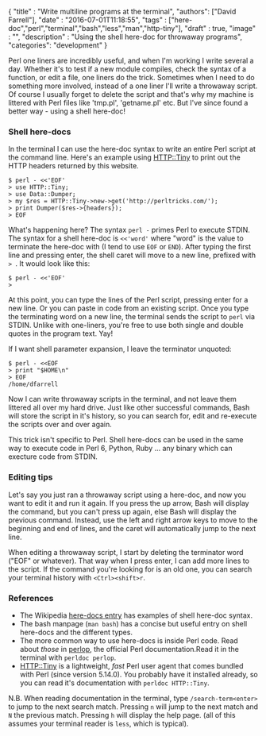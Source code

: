 
  {
    "title"  : "Write multiline programs at the terminal",
    "authors": ["David Farrell"],
    "date"   : "2016-07-01T11:18:55",
    "tags"   : ["here-doc","perl","terminal","bash","less","man","http-tiny"],
    "draft"  : true,
    "image"  : "",
    "description" : "Using the shell here-doc for throwaway programs",
    "categories": "development"
  }

Perl one liners are incredibly useful, and when I'm working I write several a day. Whether it's to test if a new module compiles, check the syntax of a function, or edit a file, one liners do the trick. Sometimes when I need to do something more involved, instead of a one liner I'll write a throwaway script. Of course I usually forget to delete the script and that's why my machine is littered with Perl files like 'tmp.pl', 'getname.pl' etc. But I've since found a better way - using a shell here-doc!

### Shell here-docs

In the terminal I can use the here-doc syntax to write an entire Perl script at the command line. Here's an example using [HTTP::Tiny](https://metacpan.org/pod/HTTP::Tiny) to print out the HTTP headers returned by this website.

    $ perl - <<'EOF'
    > use HTTP::Tiny;
    > use Data::Dumper;
    > my $res = HTTP::Tiny->new->get('http://perltricks.com/');
    > print Dumper($res->{headers});
    > EOF

What's happening here? The syntax `perl -` primes Perl to execute STDIN. The syntax for a shell here-doc is `<<'word'` where "word" is the value to terminate the here-doc with (I tend to use `EOF` or `END`). After typing the first line and pressing enter, the shell caret will move to a new line, prefixed with `> `. It would look like this:

    $ perl - <<'EOF'
    > 

At this point, you can type the lines of the Perl script, pressing enter for a new line. Or you can paste in code from an existing script. Once you type the terminating word on a new line, the terminal sends the script to `perl` via STDIN. Unlike with one-liners, you're free to use both single and double quotes in the program text. Yay!

If I want shell parameter expansion, I leave the terminator unquoted:

    $ perl - <<EOF
    > print "$HOME\n"
    > EOF
    /home/dfarrell

Now I can write throwaway scripts in the terminal, and not leave them littered all over my hard drive. Just like other successful commands, Bash will store the script in it's history, so you can search for, edit and re-execute the scripts over and over again.

This trick isn't specific to Perl. Shell here-docs can be used in the same way to execute code in Perl 6, Python, Ruby ... any binary which can execture code from STDIN.

### Editing tips

Let's say you just ran a throwaway script using a here-doc, and now you want to edit it and run it again. If you press the up arrow, Bash will display the command, but you can't press up again, else Bash will display the previous command. Instead, use the left and right arrow keys to move to the beginning and end of lines, and the caret will automatically jump to the next line.

When editing a throwaway script, I start by deleting the terminator word ("EOF" or whatever). That way when I press enter, I can add more lines to the script. If the command you're looking for is an old one, you can search your terminal history with `<Ctrl><shift>r`.

### References

* The Wikipedia [here-docs entry](https://en.wikipedia.org/wiki/Heredoc#Unix_shells) has examples of shell here-doc syntax.
* The bash manpage (`man bash`) has a concise but useful entry on shell here-docs and the different types.
* The more common way to use here-docs is inside Perl code. Read about _those_ in [perlop](http://perldoc.perl.org/perlop.html), the official Perl documentation.Read it in the terminal with `perldoc perlop`.
* [HTTP::Tiny](https://metacpan.org/pod/HTTP::Tiny) is a lightweight, _fast_ Perl user agent that comes bundled with Perl (since version 5.14.0). You probably have it installed already, so you can read it's documentation with `perldoc HTTP::Tiny`.

N.B. When reading documentation in the terminal, type `/search-term<enter>` to jump to the next search match. Pressing `n` will jump to the next match and `N` the previous match. Pressing `h` will display the help page. (all of this assumes your terminal reader is `less`, which is typical).
